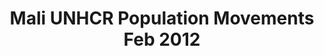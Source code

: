 ---
title: Mali UNHCR Population Movements Feb 2012
categories: 
    - data
geography: mali
partner: unhcr
cat: operations
year: 2012
layer: unhcr.malibase
api:
embed:
source: <a href="http://unhcr.org">UNHCR</a>
license: Public Domain
updated: 3/28/2012
description: This layer depicts areas of armed conflict and general population movements within Mali. Data obtained from the UN High Commissioner for Refugees's (UNHCR) [Mali Operation Information Sharing Portal](http://data.unhcr.org/MaliSituation/).
downloads:
    - type: MBTiles
      link: http://tiles.mapbox.com/unhcr/map/malibase

---